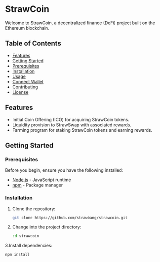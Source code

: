 # StrawCoin

Welcome to StrawCoin, a decentralized finance (DeFi) project built on the Ethereum blockchain.

## Table of Contents

- [Features](#features)
- [Getting Started](#getting-started)
- [Prerequisites](#prerequisites)
- [Installation](#installation)
- [Usage](#usage)
- [Connect Wallet](#connect-wallet)
- [Contributing](#contributing)
- [License](#license)

## Features

- Initial Coin Offering (ICO) for acquiring StrawCoin tokens.
- Liquidity provision to StrawSwap with associated rewards.
- Farming program for staking StrawCoin tokens and earning rewards.

## Getting Started

### Prerequisites

Before you begin, ensure you have the following installed:

- [Node.js](https://nodejs.org/) - JavaScript runtime
- [npm](https://www.npmjs.com/) - Package manager

### Installation

1. Clone the repository:

   ```bash
   git clone https://github.com/strawbang/strawcoin.git
   ```

2. Change into the project directory:

   ```bash
   cd strawcoin
   ```

3.Install dependencies:

```bash
npm install
```
